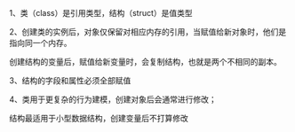1、类（class）是引用类型，结构（struct）是值类型

2、创建类的实例后，对象仅保留对相应内存的引用，当赋值给新对象时，他们是指向同一个内存。

创建结构的变量后，赋值给新变量时，会复制结构，也就是两个不相同的副本。

3、结构的字段和属性必须全部赋值

4、类用于更复杂的行为建模，创建对象后会通常进行修改；

结构最适用于小型数据结构，创建变量后不打算修改
